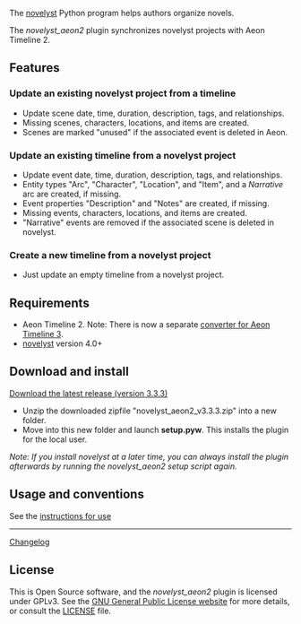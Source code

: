 The [novelyst](https://peter88213.github.io/novelyst/) Python program helps authors organize novels.  

The *novelyst_aeon2* plugin synchronizes novelyst projects with Aeon Timeline 2.

## Features

### Update an existing novelyst project from a timeline

- Update scene date, time, duration, description, tags, and relationships.
- Missing scenes, characters, locations, and items are created.
- Scenes are marked "unused" if the associated event is deleted in Aeon.

### Update an existing timeline from a novelyst project

- Update event date, time, duration, description, tags, and relationships.
- Entity types "Arc", "Character", "Location", and "Item", and a *Narrative* arc are created, if missing.
- Event properties "Description" and "Notes" are created, if missing.
- Missing events, characters, locations, and items are created.
- "Narrative" events are removed if the associated scene is deleted in novelyst.

### Create a new timeline from a novelyst project

- Just update an empty timeline from a novelyst project.


## Requirements

- Aeon Timeline 2. Note: There is now a separate [converter for Aeon Timeline 3](https://peter88213.github.io/aeon3yw). 
- [novelyst](https://peter88213.github.io/novelyst/) version 4.0+

## Download and install

[Download the latest release (version 3.3.3)](https://raw.githubusercontent.com/peter88213/novelyst_aeon2/main/dist/novelyst_aeon2_v3.3.3.zip)

- Unzip the downloaded zipfile "novelyst_aeon2_v3.3.3.zip" into a new folder.
- Move into this new folder and launch **setup.pyw**. This installs the plugin for the local user.

*Note: If you install novelyst at a later time, you can always install the plugin afterwards by running the novelyst_aeon2 setup script again.*

## Usage and conventions

See the [instructions for use](usage)

------------------------------------------------------------------

[Changelog](changelog)


## License

This is Open Source software, and the *novelyst_aeon2* plugin is licensed under GPLv3. See the
[GNU General Public License website](https://www.gnu.org/licenses/gpl-3.0.en.html) for more
details, or consult the [LICENSE](https://github.com/peter88213/novelyst_aeon2/blob/main/LICENSE) file.


 




